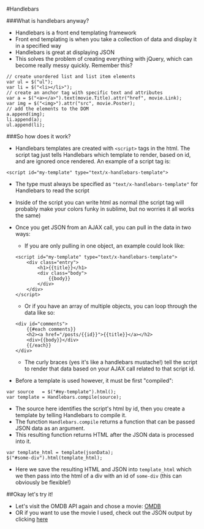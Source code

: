 #Handlebars

###What is handlebars anyway?
* Handlebars is a front end templating framework
* Front end templating is when you take a collection of data and display it in a specified way
* Handlebars is great at displaying JSON
* This solves the problem of creating everything with jQuery, which can become really messy quickly. Remember this?

```
// create unordered list and list item elements
var ul = $("ul");                                                                                                           
var li = $("<li></li>");                                                                                                    
// create an anchor tag with specific text and attributes 
var a = $("<a></a>").text(movie.Title).attr("href", movie.Link);                                                            
var img = $("<img>").attr("src", movie.Poster);                                                                             
// add the elements to the DOM
a.append(img);                                                                                                              
li.append(a);                                                                                                               
ul.append(li);
```

###So how does it work?
*	Handlebars templates are created with `<script>` tags in the html. The script tag just tells Handlebars which template to render, based on id, and are ignored once rendered. An example of a script tag is:

```
<script id="my-template" type="text/x-handlebars-template">
```
* The type must always be specified as `"text/x-handlebars-template"` for Handlebars to read the script
* Inside of the script you can write html as normal (the script tag will probably make your colors funky in sublime, but no worries it all works the same)
* Once you get JSON from an AJAX call, you can pull in the data in two ways:
	* If you are only pulling in one object, an example could look like:
	
	```
	<script id="my-template" type="text/x-handlebars-template">
    	<div class="entry">
        	<h1>{{title}}</h1>
        	<div class="body">
            	{{body}}
        	</div>
    	</div>
	</script>
	```
	*	Or if you have an array of multiple objects, you can loop through the data like so:
	
	```
	<div id="comments">
    	{{#each comments}}
        <h2><a href="/posts/{{id}}">{{title}}</a></h2>
        <div>{{body}}</div>
    	{{/each}}
	</div>
	```
	*	The curly braces (yes it's like a handlebars mustache!) tell the script to render that data based on your AJAX call related to that script id. 
*	Before a template is used however, it must be first "compiled":

```
var source   = $("#my-template").html();
var template = Handlebars.compile(source);
```
*	The source here identifies the script's html by id, then you create a template by telling Handlebars to compile it.
* The function `Handlebars.compile` returns a function that can be passed JSON data as an argument.
* This resulting function returns HTML after the JSON data is processed into it.

```
var template_html = template(jsonData);
$("#some-div").html(template_html);
```
* Here we save the resulting HTML and JSON into `template_html` which we then pass into the html of a div with an id of `some-div` (this can obviously be flexible!)

##Okay let's try it!
* Let's visit the OMDB API again and chose a movie: [OMDB](http://www.omdbapi.com/)
* OR if you want to use the movie I used, check out the JSON output by clicking [here](http://www.omdbapi.com/?t=guardians+of+the+galaxy&y=2014&plot=full&r=json) 
	

